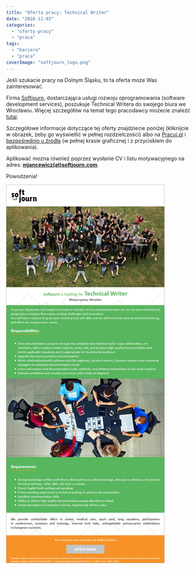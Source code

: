 ```yaml
---
title: "Oferta pracy: Technical Writer"
date: "2016-11-03"
categories: 
  - "oferty-pracy"
  - "praca"
tags: 
  - "kariera"
  - "praca"
coverImage: "softjourn_logo.png"
---
```


Jeśli szukacie pracy na Dolnym Śląsku, to ta oferta może Was zainteresować.

Firma [Softjourn](https://softjourn.com/en), dostarczająca usługi rozwoju oprogramowania (software development services), poszukuje Technical Writera do swojego biura we Wrocławiu. Więcej szczegółów na temat tego pracodawcy możecie znaleźć [tutaj](http://www.pracuj.pl/poznaj-pracodawce/softjourn-polska-sp.-z-o.o.,20218099).

Szczegółowe informacje dotyczące tej oferty znajdziecie poniżej (kliknijcie w obrazek, żeby go wyświetlić w pełnej rozdzielczości) albo na [Pracuj.pl](http://www.pracuj.pl/praca/technical-writer-wroclaw,oferta,4906609) i [bezpośrednio u źródła](https://softjourn.com/en/careers/job_20161020163707_4di4jzbou65j7tgl) (w pełnej krasie graficznej i z przyciskiem do aplikowania).

Aplikować można również poprzez wysłanie CV i listu motywacyjnego na adres: **[mjancewicz(at)softjourn.com](mailto:mjancewicz@softjourn.com)**.

Powodzenia!

[![tech_writer_softjourn](images/tech_writer_softjourn.png)](http://techwriter.pl/wp-content/uploads/2016/11/tech_writer_softjourn.png)
